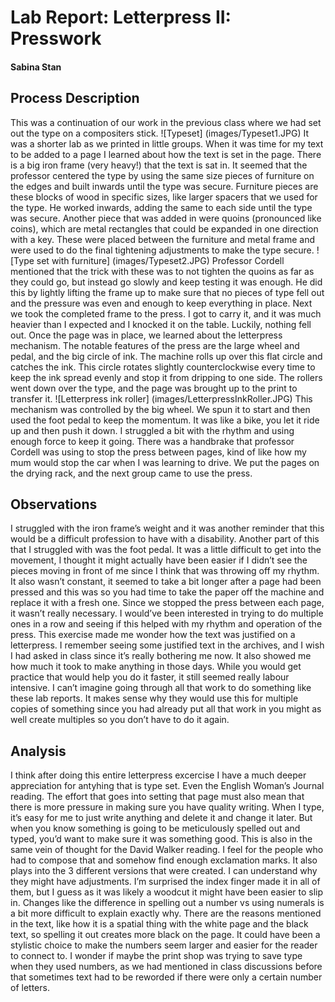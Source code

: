 # Lab Report: Letterpress II: Presswork 

#### Sabina Stan

## Process Description

This was a continuation of our work in the previous class where we had set out the type on a compositers stick. ![Typeset] (images/Typeset1.JPG) It was a shorter lab as we printed in little groups. When it was time for my text to be added to a page I learned about how the text is set in the page. There is a big iron frame (very heavy!) that the text is sat in. It seemed that the professor centered the type by using the same size pieces of furniture on the edges and built inwards until the type was secure. Furniture pieces are these blocks of wood in specific sizes, like larger spacers that we used for the type. He worked inwards, adding the same to each side until the type was secure. Another piece that was added in were quoins (pronounced like coins), which are metal rectangles that could be expanded in one direction with a key. These were placed between the furniture and metal frame and were used to do the final tightening adjustments to make the type secure. ![Type set with furniture] (images/Typeset2.JPG)
Professor Cordell mentioned that the trick with these was to not tighten the quoins as far as they could go, but instead go slowly and keep testing it was enough. He did this by lightly lifting the frame up to make sure that no pieces of type fell out and the pressure was even and enough to keep everything in place. Next we took the completed frame to the press. I got to carry it, and it was much heavier than I expected and I knocked it on the table. Luckily, nothing fell out. Once the page was in place, we learned about the letterpress mechanism. The notable features of the press are the large wheel and pedal, and the big circle of ink. The machine rolls up over this flat circle and catches the ink. This circle rotates slightly counterclockwise every time to keep the ink spread evenly and stop it from dripping to one side. The rollers went down over the type, and the page was brought up to the print to transfer it. 
![Letterpress ink roller] (images/LetterpressInkRoller.JPG)
This mechanism was controlled by the big wheel. We spun it to start and then used the foot pedal to keep the momentum. It was like a bike, you let it ride up and then push it down. I struggled a bit with the rhythm and using enough force to keep it going. There was a handbrake that professor Cordell was using to stop the press between pages, kind of like how my mum would stop the car when I was learning to drive. We put the pages on the drying rack, and the next group came to use the press. 


## Observations

I struggled with the iron frame’s weight and it was another reminder that this would be a difficult profession to have with a disability. Another part of this that I struggled with was the foot pedal. It was a little difficult to get into the movement, I thought it might actually have been easier if I didn’t see the pieces moving in front of me since I think that was throwing off my rhythm. It also wasn’t constant, it seemed to take a bit longer after a page had been pressed and this was so you had time to take the paper off the machine and replace it with a fresh one. Since we stopped the press between each page, it wasn’t really necessary. I would’ve been interested in trying to do multiple ones in a row and seeing if this helped with my rhythm and operation of the press. 
This exercise made me wonder how the text was justified on a letterpress. I remember seeing some justified text in the archives, and I wish I had asked in class since it’s really bothering me now. It also showed me how much it took to make anything in those days. While you would get practice that would help you do it faster, it still seemed really labour intensive. I can’t imagine going through all that work to do something like these lab reports. It makes sense why they would use this for multiple copies of something since you had already put all that work in you might as well create multiples so you don’t have to do it again. 


## Analysis

I think after doing this entire letterpress excercise I have a much deeper appreciation for antyhing that is type set. Even the English Woman’s Journal reading. The effort that goes into setting that page must also mean that there is more pressure in making sure you have quality writing. When I type, it’s easy for me to just write anything and delete it and change it later. But when you know something is going to be meticulously spelled out and typed, you’d want to make sure it was something good. This is also in the same vein of thought for the David Walker reading. I feel for the people who had to compose that and somehow find enough exclamation marks. It also plays into the 3 different versions that were created. I can understand why they might have adjustments. I’m surprised the index finger made it in all of them, but I guess as it was likely a woodcut it might have been easier to slip in. Changes like the difference in spelling out a number vs using numerals is a bit more difficult to explain exactly why. There are the reasons mentioned in the text, like how it is a spatial thing with the white page and the black text, so spelling it out creates more black on the page. It could have been a stylistic choice to make the numbers seem larger and easier for the reader to connect to. I wonder if maybe the print shop was trying to save type when they used numbers, as we had mentioned in class discussions before that sometimes text had to be reworded if there were only a certain number of letters. 
